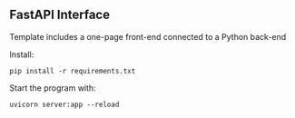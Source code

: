## FastAPI Interface

Template includes a one-page front-end connected to a Python back-end

Install: 
```
pip install -r requirements.txt 
```

Start the program with:
```
uvicorn server:app --reload
```
